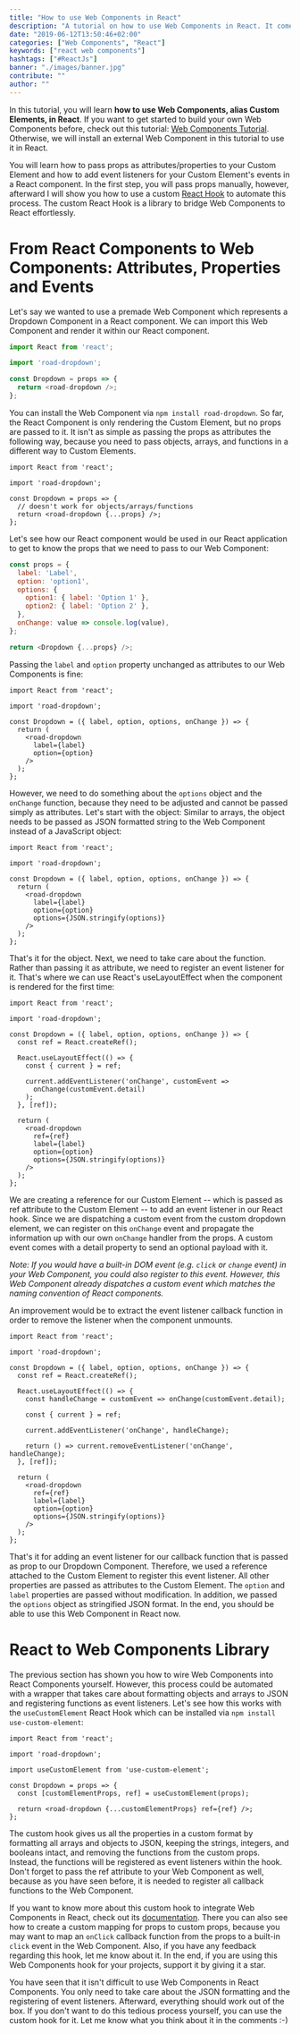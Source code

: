 ```yaml
---
title: "How to use Web Components in React"
description: "A tutorial on how to use Web Components in React. It comes with a library as a wrapper to use a custom element within your React component for passing props as attributes and event listeners ..."
date: "2019-06-12T13:50:46+02:00"
categories: ["Web Components", "React"]
keywords: ["react web components"]
hashtags: ["#ReactJs"]
banner: "./images/banner.jpg"
contribute: ""
author: ""
---
```


<Sponsorship />

In this tutorial, you will learn **how to use Web Components, alias Custom Elements, in React**. If you want to get started to build your own Web Components before, check out this tutorial: [Web Components Tutorial](https://www.robinwieruch.de/web-components-tutorial). Otherwise, we will install an external Web Component in this tutorial to use it in React.

You will learn how to pass props as attributes/properties to your Custom Element and how to add event listeners for your Custom Element's events in a React component. In the first step, you will pass props manually, however, afterward I will show you how to use a custom [React Hook](https://www.robinwieruch.de/react-hooks/) to automate this process. The custom React Hook is a library to bridge Web Components to React effortlessly.

# From React Components to Web Components: Attributes, Properties and Events

Let's say we wanted to use a premade Web Component which represents a Dropdown Component in a React component. We can import this Web Component and render it within our React component.

```javascript
import React from 'react';

import 'road-dropdown';

const Dropdown = props => {
  return <road-dropdown />;
};
```

You can install the Web Component via `npm install road-dropdown`. So far, the React Component is only rendering the Custom Element, but no props are passed to it. It isn't as simple as passing the props as attributes the following way, because you need to pass objects, arrays, and functions in a different way to Custom Elements.

```javascript{6,7}
import React from 'react';

import 'road-dropdown';

const Dropdown = props => {
  // doesn't work for objects/arrays/functions
  return <road-dropdown {...props} />;
};
```

Let's see how our React component would be used in our React application to get to know the props that we need to pass to our Web Component:

```javascript
const props = {
  label: 'Label',
  option: 'option1',
  options: {
    option1: { label: 'Option 1' },
    option2: { label: 'Option 2' },
  },
  onChange: value => console.log(value),
};

return <Dropdown {...props} />;
```

Passing the `label` and `option` property unchanged as attributes to our Web Components is fine:

```javascript{5,8,9}
import React from 'react';

import 'road-dropdown';

const Dropdown = ({ label, option, options, onChange }) => {
  return (
    <road-dropdown
      label={label}
      option={option}
    />
  );
};
```

However, we need to do something about the `options` object and the `onChange` function, because they need to be adjusted and cannot be passed simply as attributes. Let's start with the object: Similar to arrays, the object needs to be passed as JSON formatted string to the Web Component instead of a JavaScript object:

```javascript{10}
import React from 'react';

import 'road-dropdown';

const Dropdown = ({ label, option, options, onChange }) => {
  return (
    <road-dropdown
      label={label}
      option={option}
      options={JSON.stringify(options)}
    />
  );
};
```

That's it for the object. Next, we need to take care about the function. Rather than passing it as attribute, we need to register an event listener for it. That's where we can use React's useLayoutEffect when the component is rendered for the first time:

```javascript{6,8,9,10,11,12,13,14,18}
import React from 'react';

import 'road-dropdown';

const Dropdown = ({ label, option, options, onChange }) => {
  const ref = React.createRef();

  React.useLayoutEffect(() => {
    const { current } = ref;

    current.addEventListener('onChange', customEvent =>
      onChange(customEvent.detail)
    );
  }, [ref]);

  return (
    <road-dropdown
      ref={ref}
      label={label}
      option={option}
      options={JSON.stringify(options)}
    />
  );
};
```

We are creating a reference for our Custom Element -- which is passed as ref attribute to the Custom Element -- to add an event listener in our React hook. Since we are dispatching a custom event from the custom dropdown element, we can register on this `onChange` event and propagate the information up with our own `onChange` handler from the props.  A custom event comes with a detail property to send an optional payload with it.

*Note: If you would have a built-in DOM event (e.g. `click` or `change` event) in your Web Component, you could also register to this event. However, this Web Component already dispatches a custom event which matches the naming convention of React components.*

An improvement would be to extract the event listener callback function in order to remove the listener when the component unmounts.

```javascript{9,13,15}
import React from 'react';

import 'road-dropdown';

const Dropdown = ({ label, option, options, onChange }) => {
  const ref = React.createRef();

  React.useLayoutEffect(() => {
    const handleChange = customEvent => onChange(customEvent.detail);

    const { current } = ref;

    current.addEventListener('onChange', handleChange);

    return () => current.removeEventListener('onChange', handleChange);
  }, [ref]);

  return (
    <road-dropdown
      ref={ref}
      label={label}
      option={option}
      options={JSON.stringify(options)}
    />
  );
};
```

That's it for adding an event listener for our callback function that is passed as prop to our Dropdown Component. Therefore, we used a reference attached to the Custom Element to register this event listener. All other properties are passed as attributes to the Custom Element. The `option` and `label` properties are passed without modification. In addition, we passed the `options` object as stringified JSON format. In the end, you should be able to use this Web Component in React now.

# React to Web Components Library

The previous section has shown you how to wire Web Components into React Components yourself. However, this process could be automated with a wrapper that takes care about formatting objects and arrays to JSON and registering functions as event listeners. Let's see how this works with the `useCustomElement` React Hook which can be installed via `npm install use-custom-element`:

```javascript{5,8,10}
import React from 'react';

import 'road-dropdown';

import useCustomElement from 'use-custom-element';

const Dropdown = props => {
  const [customElementProps, ref] = useCustomElement(props);

  return <road-dropdown {...customElementProps} ref={ref} />;
};
```

The custom hook gives us all the properties in a custom format by formatting all arrays and objects to JSON, keeping the strings, integers, and booleans intact, and removing the functions from the custom props. Instead, the functions will be registered as event listeners within the hook. Don't forget to pass the ref attribute to your Web Component as well, because as you have seen before, it is needed to register all callback functions to the Web Component.

If you want to know more about this custom hook to integrate Web Components in React, check out its [documentation](https://github.com/the-road-to-learn-react/use-custom-element). There you can also see how to create a custom mapping for props to custom props, because you may want to map an `onClick` callback function from the props to a built-in `click` event in the Web Component. Also, if you have any feedback regarding this hook, let me know about it. In the end, if you are using this Web Components hook for your projects, support it by giving it a star.

<Divider />

You have seen that it isn't difficult to use Web Components in React Components. You only need to take care about the JSON formatting and the registering of event listeners. Afterward, everything should work out of the box. If you don't want to do this tedious process yourself, you can use the custom hook for it. Let me know what you think about it in the comments :-)
